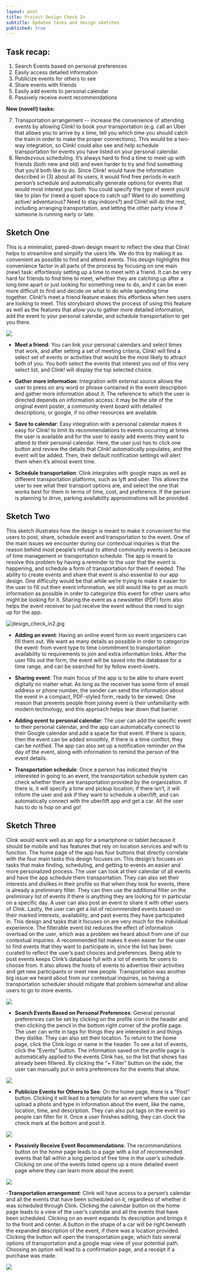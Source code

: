 ```yaml
---
layout: post
title: Project Design Check In
subtitle: Updated tasks and design sketches
published: true
---
```


## Task recap:

1. Search Events based on personal preferences
2. Easily access detailed information
3. Publicize events for others to see
4. Share events with friends
5. Easily add events to personal calendar
6. Passively receive event recommendations



**New (novel!) tasks:**

7. Transportation arrangement -- increase the convenience of attending events by allowing Clink! to book your transportation (e.g. call an Uber that allows you to arrive by x time, tell you which time you should catch the train in order to make the proper connections). This would be a two-way integration, so Clink! could also see and help schedule transportation for events you have listed on your personal calendar. 
8. Rendezvous scheduling. It’s always hard to find a time to meet up with friends (both new and old) and even harder to try and find something that you’d both like to do. Since Clink! would have the information described in (3) about all its users, it would find free periods in each person’s schedule and automatically generate options for events that would most interest you both. You could specify the type of event you’d like to plan for (need a quiet space to catch up? Want to do something active/ adventurous? Need to stay indoors?) and Clink! will do the rest, including arranging transportation, and letting the other party know if someone is running early or late. 


## Sketch One

This is a minimalist, pared-down design meant to reflect the idea that Clink! helps to streamline and simplify the users life. We do this by making it as convenient as possible to find and attend events. This design highlights this  convenience factor in all parts of the process by focusing on one main (new) task: effortlessly setting up a time to meet with a friend. It can be very hard for friends to find time to meet, whether they are catching up after a long time apart or just looking for something new to do, and it can be even more difficult to find and decide on what to do while spending time together. Clink!’s meet a friend feature makes this effortless when two users are looking to meet. This storyboard shows the process of using this feature as well as the features that allow you to gather more detailed information, add the event to your personal calendar, and schedule transportation to get you there.


![](/img/storyboard_meeting.jpg)

- **Meet a friend**: You can link your personal calendars and select times that work, and after setting a set of meeting criteria, Clink! will find a select set of events or activities that would be the most likely to attract both of you. You both select the events that interest you out of this very select list, and Clink! will display the top selected choice. 

- **Gather more information**: Integration with external source allows the user to press on any word or phrase contained in the event description and gather more information about it. The reference to which the user is directed depends on information access: it may be the site of the original event poster, a community event board with detailed descriptions, or google, if no other resources are available. 

- **Save to calendar**: Easy integration with a personal calendar makes it easy for Clink! to limit its recommendations to events occurring at times the user is available and for the user to easily add events they want to attend to their personal calendar. Here, the user just has to click one button and review the details that Clink! automatically populates, and the event will be added. Then, their default notification settings will alert them when it’s almost event time. 

- **Schedule transportation**: Clink integrates with google maps as well as different transportation platforms, such as lyft and uber. This allows the user to see what their transport options are, and select the one that works best for them in terms of time, cost, and preference. If the person is planning to drive, parking availability approximations will be provided.

## Sketch Two

This sketch illustrates how the design is meant to make it convenient for the users to post, share, schedule event and transportation to the event. One of the main issues we encounter during our contextual inquiries is that the reason behind most people’s refusal to attend community events is because of time management or transportation schedule. The app is meant to resolve this problem by having a reminder to the user that the event is happening, and schedule a form of transportation for them if needed. The ability to create events and share that event is also essential to our app design. One difficulty would be that while we’re trying to make it easier for the user to fill out their event information, we still would like to get as much information as possible in order to categorize this event for other users who might be looking for it. Sharing the event as a newsletter (PDF) form also helps the event receiver to just receive the event without the need to sign up for the app. 

![design_check_in2.jpg]({{site.baseurl}}/img/design_check_in2.jpg)

- **Adding an event**: Having an online event form so event organizers can fill them out. We want as many details as possible in order to categorize the event: from event type to time commitment to transportation availability to requirements to join and extra information links. After the user fills out the form, the event will be saved into the database for a time range, and can be searched for by fellow event-lovers.

- **Sharing event**: The main focus of the app is to be able to share event digitally no matter what. As long as the receiver has some form of email address or phone number, the sender can send the information about the event in a compact, PDF-styled form, ready to be viewed. One reason that prevents people from joining event is their unfamiliarity with modern technology, and this approach helps tear down that barrier.

- **Adding event to personal calendar**: The user can add the specific event to their personal calendar, and the app can automatically connect to their Google calendar and add a space for that event. If there is space, then the event can be added smoothly, if there is a time conflict, they can be notified. The app can also set up a notification reminder on the day of the event, along with information to remind the person of the event details.

- **Transportation schedule**: Once a person has indicated they’re interested in going to an event, the transportation schedule system can check whether there are transportation provided by the organization. If there is, it will specify a time and pickup location; if there isn’t, it will inform the user and ask if they want to schedule a uber/lift, and can automatically connect with the uber/lift app and get a car. All the user has to do is hop on and go!

## Sketch Three
Clink would work well as an app for a smartphone or tablet because it should be mobile and has features that rely on location services and wifi to function. The home page of the app has four buttons that directly correlate with the four main tasks this design focuses on. This design’s focuses on tasks that make finding, scheduling, and getting to events an easier and more personalized process. The user can look at their calendar of all events and have the app schedule them transportation. They can also set their interests and dislikes in their profile so that when they look for events, there is already a preliminary filter. They can then use the additional filter on the preliminary list of events if there is anything they are looking for in particular on a specific day. A user can also post an event to share it with other users of Clink. Lastly, the user can get a list of recommended events based on their marked interests, availability, and past events they have participated in. This design and tasks that it focuses on are very much for the individual experience. The filterable event list reduces the effect of information overload on the user, which was a problem we heard about from one of our contextual inquiries. A recommended list makes it even easier for the user to find events that they want to participate in, since the list has been curated to reflect the user’s past choices and preferences. Being able to post events keeps Clink’s database full with a lot of events for users to choose from. It also allows the hosts of events to advertise their activities and get new participants or meet new people. Transportation was another big issue we heard about from our contextual inquiries, so having a transportation scheduler should mitigate that problem somewhat and allow users to go to more events.

![](/img/design_3_all.jpg)

- **Search Events Based on Personal Preferences**: General personal preferences can be set by clicking on the profile icon in the header and then clicking the pencil in the bottom right corner of the profile page. The user can write in tags for things they are interested in and things they dislike. They can also set their location. To return to the home page, click the Clink logo or name in the header. To see a list of events, click the “Events” button. The information saved on the profile page is automatically applied to the events Clink has, so the list that shows has already been filtered. By clicking the “+ Filter” button on the side, the user can manually put in extra preferences for the events that show.

![](/img/design_3_preferences.jpg)

- **Publicize Events for Others to See**: On the home page, there is a “Post” button. Clicking it will lead to a template for an event where the user can upload a photo and type in information about the event, like the name, location, time, and description. They can also put tags on the event so people can filter for it. Once a user finishes editing, they can clock the check mark at the bottom and post it.

![](/img/design_3_post.jpg)

- **Passively Receive Event Recommendations**: The recommendations button on the home page leads to a page with a list of recommended events that fall within a long period of free time in the user’s schedule. Clicking on one of the events listed opens up a more detailed event page where they can learn more about the event.

![](/img/design_3_rec.jpg)

-**Transportation arrangement**: Clink will have access to a person’s calendar and all the events that have been scheduled on it, regardless of whether it was scheduled through Clink. Clicking the calendar button on the home page leads to a view of the user’s calendar and all the events that have been scheduled. Clicking on an event expands its description and brings it to the front and center. A button in the shape of a car will be right beneath the expanded description of the event, if there was a location provided. Clicking the button will open the transportation page, which lists several options of transportation and a google map view of your potential path. Choosing an option will lead to a confirmation page, and a receipt if a purchase was made.

![](/img/design_3_calender.jpg)
